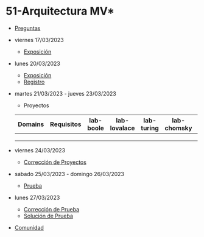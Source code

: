 # 51-Arquitectura MV*

- [Preguntas](https://escuela.it/cursos/curso-recurrencia-desarrollo-software/clase/patron)
- viernes 17/03/2023
  - [Exposición](https://escuela.it/cursos/curso-recurrencia-desarrollo-software/clase/patron)
- lunes 20/03/2023
  - [Exposición](https://escuela.it/cursos/curso-recurrencia-desarrollo-software/clase/patron)
  - [Registro](https://forms.gle/pA2QvsW32P4KtTD77)
- martes 21/03/2023 - jueves 23/03/2023
  - Proyectos
  
  |Domains|Requisitos|lab-boole|lab-lovalace|lab-turing|lab-chomsky|lab-bernersLee|
  |-------|----------|---------|------------|----------|-----------|--------------|
  |       |          |         |            |          |           |              |
  |       |          |         |            |          |           |              |
  |       |          |         |            |          |           |              |
- viernes 24/03/2023
  - [Corrección de Proyectos](https://escuela.it/cursos/curso-recurrencia-desarrollo-software/clase/patron)
- sabado 25/03/2023 - domingo 26/03/2023
  - [Prueba](https://forms.gle/hB9UJoN2PYiexctH8)
- lunes 27/03/2023
  - [Corrección de Prueba](https://escuela.it/cursos/curso-recurrencia-desarrollo-software/clase/patron)
  - [Solución de Prueba](https://docs.google.com/spreadsheets/d/1Uwtqa5VdD5wK2X7eLgkS6_th16aPnsW8pa5Ft2TyLPo/edit#gid=0)
- [Comunidad](https://app.slack.com/client/T02S3KYD464/C02TPU3UC06)


